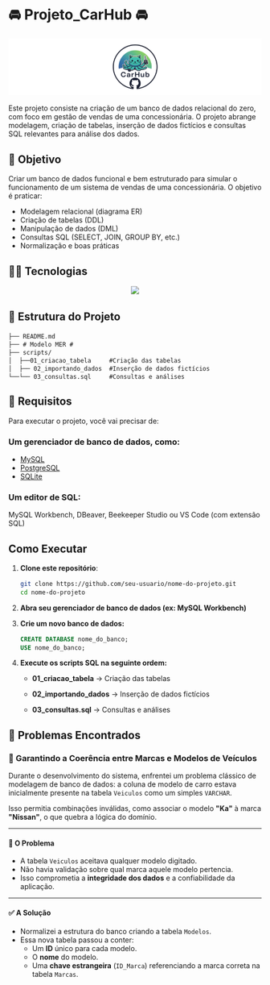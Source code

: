 # 🚘 Projeto_CarHub 🚘

<p align="center">
  <img src="Img/banner.png" alt="Banner do Projeto" >
</p

Este projeto consiste na criação de um banco de dados relacional do zero, com foco em gestão de vendas de uma concessionária. O projeto abrange modelagem, criação de tabelas, inserção de dados fictícios e consultas SQL relevantes para análise dos dados.

## 🎯 Objetivo

Criar um banco de dados funcional e bem estruturado para simular o funcionamento de um sistema de vendas de uma concessionária. O objetivo é praticar:
- Modelagem relacional (diagrama ER)
- Criação de tabelas (DDL)
- Manipulação de dados (DML)
- Consultas SQL (SELECT, JOIN, GROUP BY, etc.)
- Normalização e boas práticas

## 👨‍💻 Tecnologias
<p align="center">
  <a href="https://skillicons.dev">
    <img src="https://skillicons.dev/icons?i=vscode,mysql,git" />
  </a>
</p>

## 📂 Estrutura do Projeto

```📦 nome-do-projeto/
├── README.md
├── # Modelo MER #
├── scripts/
│  ├──01_criacao_tabela     #Criação das tabelas
│  ├── 02_importando_dados  #Inserção de dados fictícios
└──└── 03_consultas.sql     #Consultas e análises
```

## 🔧 Requisitos

Para executar o projeto, você vai precisar de:

### Um gerenciador de banco de dados, como:
  - [MySQL](https://dev.mysql.com/downloads/)
  - [PostgreSQL](https://www.postgresql.org/)
  - [SQLite](https://www.sqlite.org/)
###  Um editor de SQL:
   MySQL Workbench, DBeaver, Beekeeper Studio ou VS Code (com extensão SQL)

##  Como Executar

1. **Clone este repositório**:
   ```bash
   git clone https://github.com/seu-usuario/nome-do-projeto.git
   cd nome-do-projeto
   ```
2. **Abra seu gerenciador de banco de dados (ex: MySQL Workbench)**

3. **Crie um novo banco de dados:**
    ```sql
    CREATE DATABASE nome_do_banco;
    USE nome_do_banco;
    ```

4. **Execute os scripts SQL na seguinte ordem:**

    -  **01_criacao_tabela** → Criação das tabelas

    - **02_importando_dados** → Inserção de dados fictícios

    - **03_consultas.sql** → Consultas e análises


## 🧩 Problemas Encontrados

### 🎯 Garantindo a Coerência entre Marcas e Modelos de Veículos

Durante o desenvolvimento do sistema, enfrentei um problema clássico de modelagem de banco de dados: a coluna de modelo de carro estava inicialmente presente na tabela `Veiculos` como um simples `VARCHAR`.

Isso permitia combinações inválidas, como associar o modelo **"Ka"** à marca **"Nissan"**, o que quebra a lógica do domínio.

---

#### 🚫 O Problema

- A tabela `Veiculos` aceitava qualquer modelo digitado.
- Não havia validação sobre qual marca aquele modelo pertencia.
- Isso comprometia a **integridade dos dados** e a confiabilidade da aplicação.

---

#### ✅ A Solução

- Normalizei a estrutura do banco criando a tabela `Modelos`.
- Essa nova tabela passou a conter:
  - Um **ID** único para cada modelo.
  - O **nome** do modelo.
  - Uma **chave estrangeira** (`ID_Marca`) referenciando a marca correta na tabela `Marcas`.

